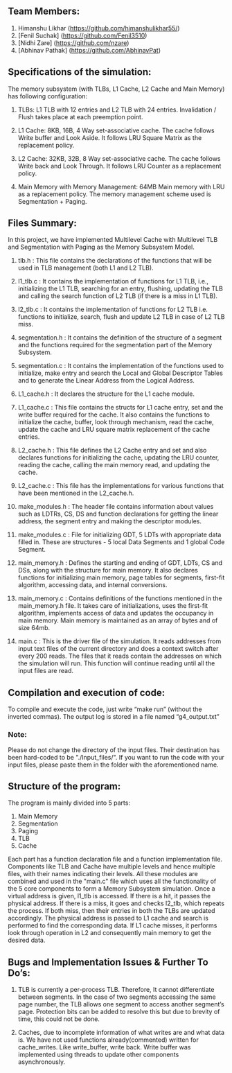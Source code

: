 ## Team Members:
1) Himanshu Likhar (https://github.com/himanshulikhar55/)
2) [Fenil Suchak] (https://github.com/Fenil3510)
3) [Nidhi Zare] (https://github.com/nzare)
4) [Abhinav Pathak] (https://github.com/AbhinavPat)


## Specifications of the simulation:
The memory subsystem (with TLBs, L1 Cache, L2 Cache and Main Memory) has following configuration:

1) TLBs: L1 TLB with 12 entries and L2 TLB with 24 entries. Invalidation / Flush takes place at each preemption point.

2) L1 Cache: 8KB, 16B, 4 Way set-associative cache. The cache follows Write buffer and Look Aside. It follows LRU Square Matrix as the replacement policy.

3) L2 Cache: 32KB, 32B, 8 Way set-associative cache. The cache follows Write back and Look Through. It follows LRU Counter as a replacement policy.

4) Main Memory with Memory Management: 64MB Main memory with LRU as a replacement policy. The memory management scheme used is Segmentation + Paging.

## Files Summary:
In this project, we have implemented Multilevel Cache with Multilevel TLB and Segmentation with Paging as the Memory Subsystem Model. 


1) tlb.h : This file contains the declarations of the functions that will be used in TLB management (both L1 and L2 TLB).

2) l1_tlb.c : It contains the implementation of functions for L1 TLB, i.e., initializing the L1 TLB, searching for an entry, flushing,  updating the TLB and calling the search function of L2 TLB (if there is a miss in L1 TLB).

3) l2_tlb.c : It contains the implementation of functions for L2 TLB i.e. functions to initialize, search, flush and update L2 TLB in case of L2 TLB miss.

4) segmentation.h : It contains the definition of the structure of a segment and the functions required for the segmentation part of the Memory Subsystem.

5) segmentation.c : It contains the implementation of the functions used to initialize, make entry and search the Local and Global Descriptor Tables and to generate the Linear Address from the Logical Address.

6) L1_cache.h : It declares the structure for the L1 cache module.

7) L1_cache.c : This file contains the structs for L1 cache entry, set and the write buffer required for the cache. It also contains the functions to initialize the cache, buffer, look through mechanism, read the cache, update the cache and LRU square matrix replacement of the cache entries.

8) L2_cache.h : This file defines the L2 Cache entry and set and also declares functions for initializing the cache, updating the LRU counter, reading the cache, calling the main memory read, and updating the cache.

9) L2_cache.c : This file has the implementations for various functions that have been mentioned in the L2_cache.h.

10) make_modules.h : The header file contains information about values such as LDTRs, CS, DS and function declarations for getting the linear address, the segment entry and making the descriptor modules.

11) make_modules.c : File for initializing GDT, 5 LDTs with appropriate data filled in. These are structures - 5 local Data Segments and 1 global Code Segment.

12) main_memory.h : Defines the starting and ending of GDT, LDTs, CS and DSs, along with the structure for main memory. It also declares functions for initializing main memory, page tables for segments, first-fit algorithm, accessing data, and internal conversions.

13) main_memory.c : Contains definitions of the functions mentioned in the main_memory.h file. It takes care of initializations, uses the first-fit algorithm, implements access of data and updates the occupancy in main memory. Main memory is maintained as an array of bytes and of size 64mb.

14) main.c : This is the driver file of the simulation. It reads addresses from input text files of the current directory and does a context switch after every 200 reads. The files that it reads contain the addresses on which the simulation will run. This function will continue reading until all the input files are read.

## Compilation and execution of code:
To compile and execute the code, just write “make run” (without the inverted commas). The output log is stored in a file named “g4_output.txt”
### Note:
Please do not change the directory of the input files. Their destination has been hard-coded to be "./Input_files/". If you want to run the code with your input files, please paste them in the folder with the aforementioned name. 


## Structure of the program:
The program is mainly divided into 5 parts:
1) Main Memory
2) Segmentation
3) Paging
4) TLB
5) Cache

Each part has a function declaration file and a function implementation file. Components like TLB and Cache have multiple levels and hence multiple files, with their names indicating their levels. All these modules are combined and used in the "main.c" file which uses all the functionality of the 5 core components to form a Memory Subsystem simulation. 
Once a virtual address is given, l1_tlb is accessed. If there is a hit, it passes the physical address. If there is a miss, it goes and checks l2_tlb, which repeats the process. If both miss, then their entries in both the TLBs are updated accordingly. The physical address is passed to L1 cache and search is performed to find the corresponding data. If L1 cache misses, it performs look through operation in L2 and consequently main memory to get the desired data. 


## Bugs and Implementation Issues & Further To Do’s:

1) TLB is currently a per-process TLB. Therefore, It cannot differentiate between segments. In the case of two segments accessing the same page number, the TLB allows one segment to access another segment’s page. Protection bits can be added to resolve this but due to brevity of time, this could not be done.

2) Caches, due to incomplete information of what writes are and what data is. We have not used functions already(commented) written for cache_writes. Like write_buffer, write back. Write buffer was implemented using threads to update other components asynchronously.
